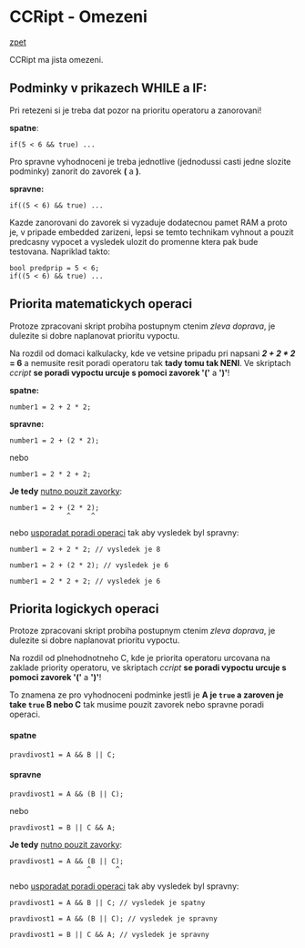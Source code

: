# CCRipt - Omezeni

[zpet](../readme.md)

CCRipt ma jista omezeni.


## Podminky v prikazech WHILE a IF:

Pri retezeni si je treba dat pozor na prioritu operatoru a zanorovani!

**spatne**:

```
if(5 < 6 && true) ...
```

Pro spravne vyhodnoceni je treba jednotlive (jednodussi casti jedne slozite podminky) zanorit do zavorek **(** a **)**.

**spravne:**

```
if((5 < 6) && true) ...
```

Kazde zanorovani do zavorek si vyzaduje dodatecnou pamet RAM a proto je, v pripade embedded zarizeni, lepsi se temto technikam vyhnout a pouzit predcasny vypocet a vysledek ulozit do promenne ktera pak bude testovana. Napriklad takto:

```
bool predprip = 5 < 6;
if((5 < 6) && true) ...
```


## Priorita matematickych operaci

Protoze zpracovani skript probiha postupnym ctenim *zleva doprava*, je dulezite si dobre naplanovat prioritu vypoctu.

Na rozdil od domaci kalkulacky, kde ve vetsine pripadu pri napsani <b>_2 + 2 * 2_  = 6</b> a nemusite resit poradi operatoru tak **tady tomu tak NENI**. Ve skriptach *ccript* **se poradi vypoctu urcuje s pomoci zavorek '('** a **')'**!

**spatne:**

```
number1 = 2 + 2 * 2;
```

**spravne:**

```
number1 = 2 + (2 * 2);
```

nebo

```
number1 = 2 * 2 + 2;
```

**Je tedy** <u>nutno pouzit zavorky</u>: 

```
number1 = 2 + (2 * 2);
              ^     ^
```

nebo <u>usporadat poradi operaci</u> tak aby vysledek byl spravny:

```
number1 = 2 + 2 * 2; // vysledek je 8

number1 = 2 + (2 * 2); // vysledek je 6

number1 = 2 * 2 + 2; // vysledek je 6
```

## Priorita logickych operaci

Protoze zpracovani skript probiha postupnym ctenim *zleva doprava*, je dulezite si dobre naplanovat prioritu vypoctu.

Na rozdil od plnehodnotneho C, kde je priorita operatoru urcovana na zaklade priority operatoru, ve skriptach *ccript* **se poradi vypoctu urcuje s pomoci zavorek '('** a **')'**!

To znamena ze pro vyhodnoceni podminke jestli je **A je `true` a zaroven je take `true` B nebo C** tak musime pouzit zavorek nebo spravne poradi operaci.

#### spatne

```
pravdivost1 = A && B || C;
```

#### spravne

```
pravdivost1 = A && (B || C);
```

nebo

```
pravdivost1 = B || C && A;
```

**Je tedy** <u>nutno pouzit zavorky</u>: 

```
pravdivost1 = A && (B || C);
                   ^      ^
```

nebo <u>usporadat poradi operaci</u> tak aby vysledek byl spravny:

```
pravdivost1 = A && B || C; // vysledek je spatny

pravdivost1 = A && (B || C); // vysledek je spravny

pravdivost1 = B || C && A; // vysledek je spravny
```


 


  

 
  

 

